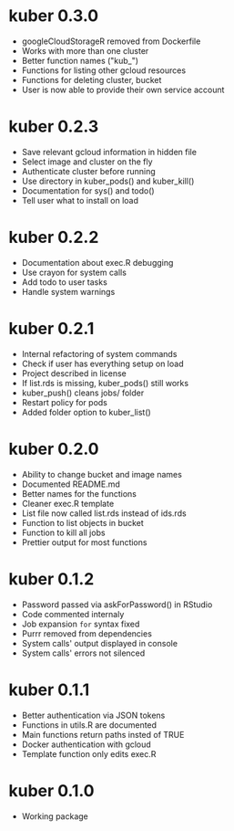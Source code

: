 # kuber 0.3.0

* googleCloudStorageR removed from Dockerfile
* Works with more than one cluster
* Better function names ("kub_")
* Functions for listing other gcloud resources
* Functions for deleting cluster, bucket
* User is now able to provide their own service account

# kuber 0.2.3

* Save relevant gcloud information in hidden file
* Select image and cluster on the fly
* Authenticate cluster before running
* Use directory in kuber_pods() and kuber_kill()
* Documentation for sys() and todo()
* Tell user what to install on load

# kuber 0.2.2

* Documentation about exec.R debugging
* Use crayon for system calls
* Add todo to user tasks
* Handle system warnings

# kuber 0.2.1

* Internal refactoring of system commands
* Check if user has everything setup on load
* Project described in license
* If list.rds is missing, kuber_pods() still works
* kuber_push() cleans jobs/ folder
* Restart policy for pods
* Added folder option to kuber_list()

# kuber 0.2.0

* Ability to change bucket and image names
* Documented README.md
* Better names for the functions
* Cleaner exec.R template
* List file now called list.rds instead of ids.rds 
* Function to list objects in bucket
* Function to kill all jobs
* Prettier output for most functions

# kuber 0.1.2

* Password passed via askForPassword() in RStudio
* Code commented internaly
* Job expansion `for` syntax fixed
* Purrr removed from dependencies
* System calls' output displayed in console
* System calls' errors not silenced

# kuber 0.1.1

* Better authentication via JSON tokens
* Functions in utils.R are documented
* Main functions return paths insted of TRUE
* Docker authentication with gcloud
* Template function only edits exec.R

# kuber 0.1.0

* Working package
